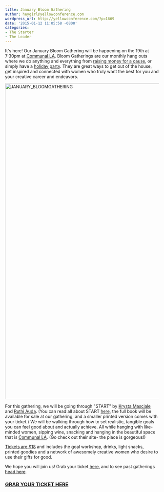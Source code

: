 ```yaml
---
title: January Bloom Gathering
author: heygirl@yellowconference.com
wordpress_url: http://yellowconference.com/?p=1669
date: '2015-01-12 11:05:58 -0800'
categories:
- The Starter
- The Leader
---
```

<p>It's here! Our January Bloom Gathering will be happening on the 19th at 7:30pm at <a href="http://www.communal-la.com/" target="_blank">Communal LA</a>. Bloom Gatherings are our monthly hang outs where we do anything and everything from <a href="http://yellowconference.com/category/bloom-for-hope/" target="_blank">raising money for a cause</a>, or simply have a <a href="http://yellowconference.com/december-bloom-gathering-recap/" target="_blank">holiday party</a>. They are great ways to get out of the house, get inspired and connected with women who truly want the best for you and your creative career and endeavors.</p>
<p><a href="http://yellowconference.com/wp-content/uploads/2015/01/JANUARY_BLOOMGATHERING.jpg"><img class="alignleft size-full wp-image-1670" src="http://yellowconference.com/wp-content/uploads/2015/01/JANUARY_BLOOMGATHERING.jpg" alt="JANUARY_BLOOMGATHERING" width="700" height="1035" /></a></p>
<p>For this gathering, we will be going through "START" by <a href="http://www.stilettosontherocks.com/" target="_blank">Krysta Masciale</a> and <a href="http://work.ruthiauda.com/" target="_blank">Ruthi Auda</a>. (You can read all about START&nbsp;<a href="http://www.stilettosontherocks.com/start-your-quarterly-guide-to-goal-domination/" target="_blank">here</a>, the full book will be available for sale at our gathering, and a smaller printed version comes with your ticket.) We will be&nbsp;walking through how to set realistic, tangible goals you can feel good about and actually achieve. All while hanging with like-minded women, sipping wine, snacking and hanging in the beautiful space that is <a href="http://www.communal-la.com/" target="_blank">Communal LA</a>. (Go check out their site- the place is gorgeous!)</p>
<p><a href="https://ti.to/yellowconference/januarybloomgathering" target="_blank">Tickets are $18</a> and includes the goal workshop, drinks, light snacks, printed goodies and a network of awesomely creative women who desire to use their gifts for good.</p>
<p>We hope you will join us! Grab your ticket <a href="https://ti.to/yellowconference/januarybloomgathering" target="_blank">here</a>, and to see past gatherings <a href="http://yellowconference.com/category/bloom-gatherings/" target="_blank">head here</a>.</p>
<h3><a href="https://ti.to/yellowconference/januarybloomgathering" target="_blank">GRAB YOUR TICKET HERE</a></h3></p>
